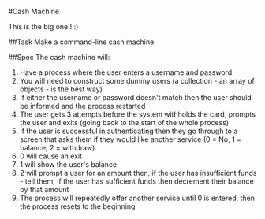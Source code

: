 #Cash Machine

This is the big one!! :)

##Task
Make a command-line cash machine.

##Spec
The cash machine will:
1. Have a process where the user enters a username and password
2. You will need to construct some dummy users (a collection - an array of objects - is the best way)
3. If either the username or password doesn't match then the user should be informed and the process restarted
4. The user gets 3 attempts before the system withholds the card, prompts the user and exits (going back to the start of the whole process)
5. If the user is successful in authenticating then they go through to a screen that asks them if they would like another service (0 = No, 1 = balance, 2 = withdraw).
6. 0 will cause an exit
7. 1 will show the user's balance
8. 2 will prompt a user for an amount then, if the user has insufficient funds - tell them; if the user has sufficient funds then decrement their balance by that amount
9. The process will repeatedly offer another service until 0 is entered, then the process resets to the beginning

